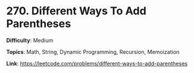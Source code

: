 # 270. Different Ways To Add Parentheses

**Difficulty**: Medium

**Topics**: Math, String, Dynamic Programming, Recursion, Memoization

**Link**: https://leetcode.com/problems/different-ways-to-add-parentheses
